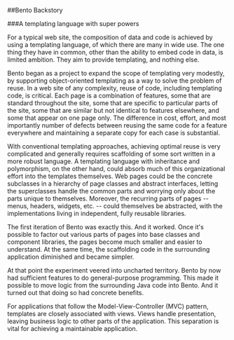##Bento Backstory

###A templating language with super powers

For a typical web site, the composition of data and code is achieved by using a 
templating language, of which there are many in wide use.  The one thing they have 
in common, other than the ability to embed code in data, is limited ambition.  They 
aim to provide templating, and nothing else.

Bento began as a project to expand the scope of templating very modestly, by supporting 
object-oriented templating as a way to solve the problem of reuse.  In a web site of 
any complexity, reuse of code, including templating code, is critical.  Each page is a 
combination of features, some that are standard throughout the site, some that are 
specific to particular parts of the site, some that are similar but not identical to 
features elsewhere, and some that appear on one page only.  The difference in cost, 
effort, and most importantly number of defects between reusing the same code for a 
feature everywhere and maintaining a separate copy for each case is substantial.   

With conventional templating approaches, achieving optimal reuse is very complicated 
and generally requires scaffolding of some sort written in a more robust language.  A 
templating language with inheritance and polymorphism, on the other hand, could absorb 
much of this organizational effort into the templates themselves.  Web pages could be
the concrete subclasses in a hierarchy of page classes and abstract interfaces, letting
the superclasses handle the common parts and worrying only about the parts unique to 
themselves.  Moreover, the recurring parts of pages -- menus, headers, widgets, etc. --
could themselves be abstracted, with the implementations living in independent, fully
reusable libraries.

The first iteration of Bento was exactly this.  And it worked.  Once it's possible to 
factor out various parts of pages into base classes and component libraries, the pages 
become much smaller and easier to understand.  At the same time, the scaffolding code 
in the surrounding application diminished and became simpler.

At that point the experiment veered into uncharted territory.  Bento by now had sufficient 
features to do general-purpose programming.  This made it possible to move logic from the 
surrounding Java code into Bento.  And it turned out that doing so had concrete benefits.

For applications that follow the Model-View-Controller (MVC) pattern, templates are closely 
associated with views.  Views handle presentation, leaving business logic
to other parts of the application.  This separation is vital for achieving a maintainable
application.  
